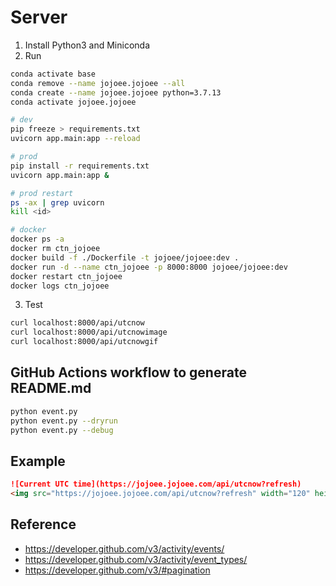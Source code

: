 # Server

1. Install Python3 and Miniconda
2. Run

```bash
conda activate base
conda remove --name jojoee.jojoee --all
conda create --name jojoee.jojoee python=3.7.13
conda activate jojoee.jojoee

# dev
pip freeze > requirements.txt
uvicorn app.main:app --reload

# prod
pip install -r requirements.txt
uvicorn app.main:app &

# prod restart
ps -ax | grep uvicorn
kill <id>

# docker
docker ps -a
docker rm ctn_jojoee
docker build -f ./Dockerfile -t jojoee/jojoee:dev .
docker run -d --name ctn_jojoee -p 8000:8000 jojoee/jojoee:dev
docker restart ctn_jojoee
docker logs ctn_jojoee
```

3. Test

```bash
curl localhost:8000/api/utcnow
curl localhost:8000/api/utcnowimage
curl localhost:8000/api/utcnowgif
````

## GitHub Actions workflow to generate README.md

```bash
python event.py
python event.py --dryrun
python event.py --debug
```

## Example

```markdown Insert image into GitHub Markdown
![Current UTC time](https://jojoee.jojoee.com/api/utcnow?refresh)
<img src="https://jojoee.jojoee.com/api/utcnow?refresh" width="120" height="20">
```

## Reference

- https://developer.github.com/v3/activity/events/
- https://developer.github.com/v3/activity/event_types/
- https://developer.github.com/v3/#pagination

